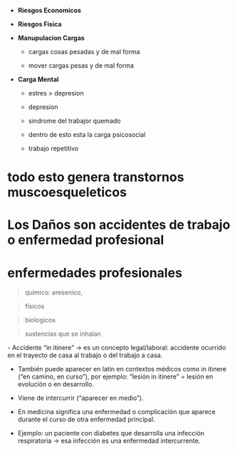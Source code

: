 - **Riesgos Economicos**



- **Riesgos Fisica**



- **Manupulacion Cargas**

    - cargas cosas pesadas y de mal forma

    - mover cargas pesas y de mal forma

- **Carga Mental**

    - estres > depresion

    - depresion

    - sindrome del trabajor quemado 

    - dentro de esto esta la carga psicosocial 
    
    - trabajo repetitivo 







# todo esto genera transtornos muscoesqueleticos 

# Los Daños son accidentes de trabajo o enfermedad profesional 


# enfermedades profesionales


> quimico: aresenico, 

> fisicos

> biologicos 

> sustencias que se inhalan



<initirere> 
- Accidente “in itinere” → es un concepto legal/laboral: accidente ocurrido en el trayecto de casa al trabajo o del trabajo a casa.

- También puede aparecer en latín en contextos médicos como in itinere (“en camino, en curso”), por ejemplo: “lesión in itinere” = lesión en evolución o en desarrollo.

<intercurrente>

- Viene de intercurrir (“aparecer en medio”).

- En medicina significa una enfermedad o complicación que aparece durante el curso de otra enfermedad principal.

- Ejemplo: un paciente con diabetes que desarrolla una infección respiratoria → esa infección es una enfermedad intercurrente.